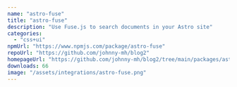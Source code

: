 ```yaml
---
name: "astro-fuse"
title: "astro-fuse"
description: "Use Fuse.js to search documents in your Astro site"
categories:
  - "css+ui"
npmUrl: "https://www.npmjs.com/package/astro-fuse"
repoUrl: "https://github.com/johnny-mh/blog2"
homepageUrl: "https://github.com/johnny-mh/blog2/tree/main/packages/astro-fuse"
downloads: 66
image: "/assets/integrations/astro-fuse.png"
---
```


